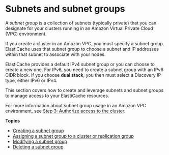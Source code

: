 # Subnets and subnet groups<a name="SubnetGroups"></a>

A *subnet group* is a collection of subnets \(typically private\) that you can designate for your clusters running in an Amazon Virtual Private Cloud \(VPC\) environment\.

If you create a cluster in an Amazon VPC, you must specify a subnet group\. ElastiCache uses that subnet group to choose a subnet and IP addresses within that subnet to associate with your nodes\.

ElastiCache provides a default IPv4 subnet group or you can choose to create a new one\. For IPv6, you need to create a subnet group with an IPv6 CIDR block\. If you choose **dual stack**, you then must select a Discovery IP type, either IPv6 or IPv4\.

This section covers how to create and leverage subnets and subnet groups to manage access to your ElastiCache resources\. 

For more information about subnet group usage in an Amazon VPC environment, see [Step 3: Authorize access to the cluster](GettingStarted.AuthorizeAccess.md)\.

**Topics**
+ [Creating a subnet group](SubnetGroups.Creating.md)
+ [Assigning a subnet group to a cluster or replication group](SubnetGroups.Assigning.md)
+ [Modifying a subnet group](SubnetGroups.Modifying.md)
+ [Deleting a subnet group](SubnetGroups.Deleting.md)